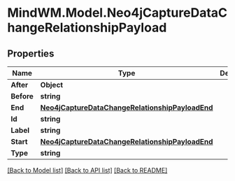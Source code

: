 # MindWM.Model.Neo4jCaptureDataChangeRelationshipPayload

## Properties

Name | Type | Description | Notes
------------ | ------------- | ------------- | -------------
**After** | **Object** |  | 
**Before** | **string** |  | 
**End** | [**Neo4jCaptureDataChangeRelationshipPayloadEnd**](Neo4jCaptureDataChangeRelationshipPayloadEnd.md) |  | 
**Id** | **string** |  | 
**Label** | **string** |  | 
**Start** | [**Neo4jCaptureDataChangeRelationshipPayloadEnd**](Neo4jCaptureDataChangeRelationshipPayloadEnd.md) |  | 
**Type** | **string** |  | 

[[Back to Model list]](../README.md#documentation-for-models) [[Back to API list]](../README.md#documentation-for-api-endpoints) [[Back to README]](../README.md)

